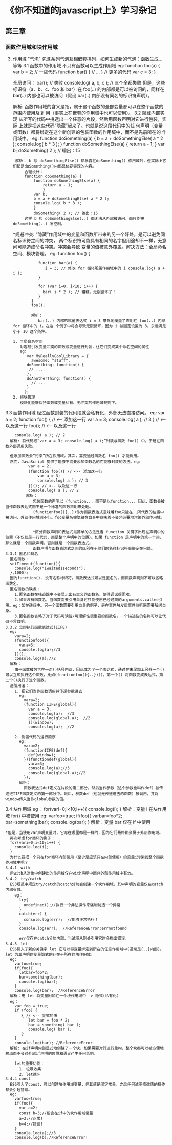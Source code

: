 # 《你不知道的javascript上》学习杂记
## 第三章
### 函数作用域和块作用域
3. 作用域 "气泡" 包含系列气泡互相嵌套排列，如何生成新的气泡：函数生成...等等
 3.1 函数中的作用域
    不只有函数可以生成作用域
    eg:
      function foo(a) {
        var b = 2; 
        // 一些代码
        function bar() { 
            // ... 
            }
        // 更多的代码
        var c = 3; 
      }
      
      全局访问：
       bar(); // 失败 
       console.log( a, b, c ); // 三个全都失败
       但是，这些标识符（a、b、c、foo 和 bar）在 foo(..) 的内部都是可以被访问的，同样在 bar(..) 内部也可以被访问（假设 bar(..) 内部没有同名的标识符声明）。

    解析:
      函数作用域的含义是指，属于这个函数的全部变量都可以在整个函数的范围内使用及复 用（事实上在嵌套的作用域中也可以使用）。
  3.2 隐藏内部实现
     从所写的代码中挑选出一个任意的片段，然后用函数声明对它进行包装，实际 上就是把这些代码“隐藏”起来了。也就是说这段代码中的任 何声明（变量或函数）都将绑定在这个新创建的包装函数的作用域中，而不是先前所在的 作用域中。
     eg:
        function doSomething(a) { 
            b = a + doSomethingElse( a * 2 ); 
            console.log( b * 3 ); 
            }
        function doSomethingElse(a) {
            return a - 1; 
            }
        var b; 
        doSomething( 2 ); // 输出：15

        解析： b 与 doSomethingElse() 都暴露在doSomething() 作用域外，但实际上它们都是doSomething()内部具体要实现的内容。
            合理设计：
            function doSomething(a) {
                function doSomethingElse(a) {
                    return a - 1; 
                    }
                var b; 
                b = a + doSomethingElse( a * 2 ); 
                console.log( b * 3 ); 
                }
                doSomething( 2 ); // 输出：15
            这样 b 和 doSomethingElse(..) 都无法从外部被访问，而只能被 doSomething(..) 所控制。
      *规避冲突:
           “隐藏”作用域中的变量和函数所带来的另一个好处，是可以避免同名标识符之间的冲突， 两个标识符可能具有相同的名字但用途却不一样，无意间可能造成命名冲突。冲突会导致 变量的值被意外覆盖。解决方法：全局命名空间、模块管理。
             eg:
               function foo() {
                   
                  function bar(a) {
                     i = 3; // 修改 for 循环所属作用域中的 i console.log( a + i ); 
                  }

                  for (var i=0; i<10; i++) { 
                    bar( i * 2 ); // 糟糕，无限循环了！ 
                  } 
               }
               foo();
               
               解析：
                  bar(..) 内部的赋值表达式 i = 3 意外地覆盖了声明在 foo(..) 内部 for 循环中的 i。在这 个例子中将会导致无限循环，因为 i 被固定设置为 3，永远满足小于 10 这个条件。

       1. 全局命名空间
          对容易引发变量冲突的函数或变量进行封装，让它们变成某个命名空间的属性
          eg:
             var MyReallyCoolLibrary = { 
               awesome: "stuff", 
             doSomething: function() { 
              // ... 
             },
             doAnotherThing: function() {
               // ...     
             } 
            };
       2. 模块管理
          模块化能够保持函数或变量私有、无冲突的作用域规则下。
  3.3 函数作用域
      经过函数封装的代码段就会私有化，外部无法直接访问。
      eg:
        var a = 2;
        function foo() { // <-- 添加这一行
          var a = 3; 
          console.log( a ); // 3 
        } // <-- 以及这一行 
        foo(); // <-- 以及这一行 

        console.log( a ); // 2
      解析: 将代码段“var a = 3; console.log( a );”封装与函数 foo() 中，于是在函数外部调用失败。

      但添加函数会“污染”所在作用域，其次，需要通过函数名 foo() 才能调用。
      然而，JavaScript 提供了能够不需要添加函数名的而能够封装的方法。eg:
              var a = 2;
              (function foo(){ // <-- 添加这一行
                  var a = 3; 
                  console.log( a ); // 3 
              })(); // <-- 以及这一行 
              console.log( a ); // 2
             解析：
                包装函数的声明以 (function... 而不是以function... 因此，函数会被当作函数表达式而不是一个标准的函数声明来处理。
                (functionfoo(){..})作为函数表达式意味着foo只能在..所代表的位置中被访问，外部作用域则不行。foo变量名被隐藏在自身中意味着不会非必要地污染外部作用域。


                *区分函数声明和表达式最简单的方法是看 function 关键字出现在声明中的位置（不仅仅是一行代码，而是整个声明中的位置）。如果 function 是声明中的第一个词，那么就是一个函数声明，否则就是一个函数表达式。
                函数声明与函数表达式之间的区别在于他们的名称标识符会绑定在何处。
    3.3.1 匿名和具名
      匿名函数：
      setTimeout(function(){
        console.log("Iwaited1second!");
      },1000);
      因为function()..没有名称标识符。函数表达式可以是匿名的，而函数声明则不可以省略函数名。
      匿名函数的缺点：
        1.匿名函数在栈追踪中不会显示出有意义的函数名，使得调试很困难。
        2.如果没有函数名，当函数需要引用自身时只能使用已经过期的arguments.callee引用。eg：如在递归中。另一个函数需要引用自身的例子，是在事件触发后事件监听器需要解绑自身。
        3.匿名函数省略了对于代码可读性/可理解性很重要的函数名。一个描述性的名称可以让代码不言自明。
    3.3.2 立即执行函数表达式(IIFE)
      eg: 
        vara=2;
        (functionfoo(){
          vara=3;
          console.log(a);//3
        })();
        console.log(a);//2
      解析：
        由于函数被包含在一对()括号内部，因此成为了一个表达式，通过在末尾加上另外一个() 可以立即执行这个函数，比如(functionfoo(){..})()。第一个() 将函数变成表达式，第二个()执行了这个函数。
      进阶用法：
        1. 把它们当作函数调用并传递参数进去
          eg:
            vara=2;
            (function IIFE(global){
              var a = 3;
              console.log(a);  //3
              console.log(global.a);  //2
              })(window);
              console.log(a);  //2

        2. 倒置代码的运行顺序
          eg:
            vara=2;
            (functionIIFE(def){
              def(window);
            })(functiondef(global){
              vara=3;
              console.log(a);//3
              console.log(global.a);//2
            });
          解析：
            函数表达式def定义在片段的第二部分，然后当作参数（这个参数也叫作def）被传递进IIFE函数定义的第一部分中。最后，参数def（也就是传递进去的函数）被调用，并将window传入当作global参数的值。
  3.4 块作用域
    eg：
      for(vari=0;i<10;i++){
        console.log(i);
      }
    解析：变量 i 在块作用域 for() 中被使用
    eg:
      varfoo=true;
      if(foo){
        varbar=foo*2;
        bar=something(bar);
        console.log(bar);
      }
    解析：变量 bar 仅在 if 中使用
    
    *但是，当使用var声明变量时，它写在哪里都是一样的，因为它们最终都会属于外部作用域。
      再次考虑for循环的例子：
      for(vari=0;i<10;i++) {
        console.log(i);
      }
      为什么要把一个只在for循环内部使用（至少是应该只在内部使用）的变量i污染到整个函数作用域中呢？
    3.4.1　with
      用with从对象中创建出的作用域仅在with声明中而非外部作用域中有效。
    3.4.2　try/catch
      ES3规范中规定try/catch的catch分句会创建一个块作用域，其中声明的变量仅在catch内部有效。
        eg：
          try{
            undefined();//执行一个非法操作来强制制造一个异常
          }
          catch(err) {
            console.log(err);  //能够正常执行！
          }
          console.log(err);  //ReferenceError:errnotfound
          
          err仅存在catch分句内部，当试图从别处引用它时会抛出错误。
    3.4.3　let
      ES6引入了新的关键字 let 它可以将变量绑定到所在的任意作用域中(通常是{..}内部)。let 为其声明的变量隐式的存在于所在的块作用域。
      eg:
        varfoo=true;
        if(foo){
          letbar=foo*2;
          bar=something(bar);
          console.log(bar);
        }
        console.log(bar);  //ReferenceError
      解析：用 let 将变量附加在一个块作用域中 -> 隐式(私有化)
      eg：
        var foo = true;
        if (foo) {
           { // <-- 显式的快
              let bar = foo * 2; 
              bar = something( bar ); 
              console.log( bar ); 
           } 
        }
        console.log(bar); //ReferenceError
      解析: 在if声明内部显式地创建了一个块，如果需要对其进行重构，整个块都可以被方便地移动而不会对外部if声明的位置和语义产生任何影响。

        let的重要功能：
          1. 垃圾收集
          2. let循环
    3.4.4 const
      ES6引入了const，可以创建块作用域变量，但其值是固定常量。之后任何试图修改值的操作都会引起错误。
      eg:
        varfoo=true;
        if(foo){
          var a=2;
          const b=3;//包含在if中的块作用域常量
          a=3;//正常!
          b=4;//错误!
        }
        console.log(a);//3
        console.log(b);//ReferenceError!